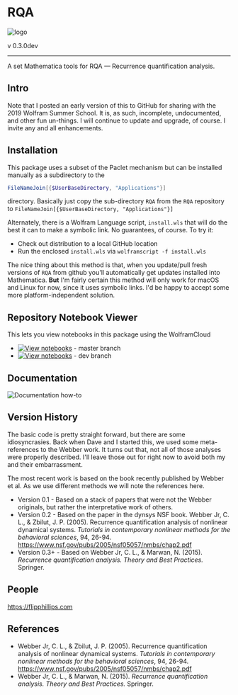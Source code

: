 # RQA

![logo](RQA/Documentation/icon.png)

v 0.3.0dev

***

A set Mathematica tools for RQA — Recurrence quantification analysis.

## Intro

Note that I posted an early version of this to GitHub for sharing with the 2019 Wolfram Summer School. It is, as such, incomplete, undocumented, and other fun un-things. I will continue to update and upgrade, of course. I invite any and all enhancements.

## Installation

This package uses a subset of the Paclet mechanism but can be installed manually as a subdirectory to the

```mathematica
FileNameJoin[{$UserBaseDirectory, "Applications"}]
```

directory. Basically just copy the sub-directory `RQA` from the `RQA` repository to `FileNameJoin[{$UserBaseDirectory, "Applications"}]`

Alternately, there is a Wolfram Language script, `install.wls` that will do the best it can to make a symbolic link. No guarantees, of course. To try it:

* Check out distribution to a local GitHub location
* Run the enclosed `install.wls` via `wolframscript -f install.wls`

The nice thing about this method is that, when you update/pull fresh versions of `RQA` from github you'll automatically get updates installed into Mathematica. **But** I'm fairly certain this method will only work for macOS and Linux for now, since it uses symbolic links. I'd be happy to accept some more platform-independent solution.

## Repository Notebook Viewer

This lets you view notebooks in this package using the WolframCloud

* [![View notebooks](https://wolfr.am/Etv7EZ90)](https://wolfr.am/FVNv9Yfe) - master branch
* [![View notebooks](https://wolfr.am/Etv7EZ90)](https://wolfr.am/FFDrp9F5) - dev branch

## Documentation

![Documentation how-to](RQA/Documentation/dochowto.png)

## Version History

The basic code is pretty straight forward, but there are some idiosyncrasies. Back when Dave and I started this, we used some meta-references to the Webber work. It turns out that, not all of those analyses were properly described. I'll leave those out for right now to avoid both my and their embarrassment.

The most recent work is based on the book recently published by Webber et al. As we use different methods we will note the references here.

* Version 0.1 - Based on a stack of papers that were not the Webber originals, but rather the interpretative work of others.
* Version 0.2 - Based on the paper in the dynsys NSF book. Webber Jr, C. L., & Zbilut, J. P. (2005). Recurrence quantification analysis of nonlinear dynamical systems. _Tutorials in contemporary nonlinear methods for the behavioral sciences_, 94, 26-94. <https://www.nsf.gov/pubs/2005/nsf05057/nmbs/chap2.pdf>
* Version 0.3+ - Based on Webber Jr, C. L., & Marwan, N. (2015). _Recurrence quantification analysis. Theory and Best Practices._ Springer.

## People

<https://flipphillips.com>

## References

* Webber Jr, C. L., & Zbilut, J. P. (2005). Recurrence quantification analysis of nonlinear dynamical systems. _Tutorials in contemporary nonlinear methods for the behavioral sciences_, 94, 26-94. <https://www.nsf.gov/pubs/2005/nsf05057/nmbs/chap2.pdf>
* Webber Jr, C. L., & Marwan, N. (2015). _Recurrence quantification analysis. Theory and Best Practices._ Springer.
